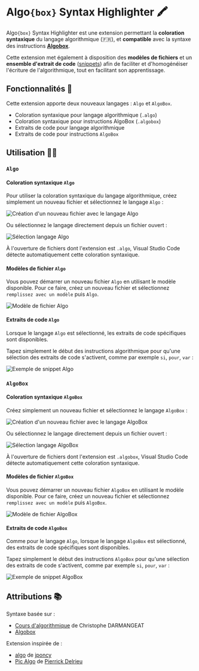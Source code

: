 # Algo`{box}` Syntax Highlighter 🖍

Algo`{box}` Syntax Highlighter est une extension permettant la **coloration syntaxique** du langage algorithmique (🇫🇷), et **compatible** avec la syntaxe des instructions **[Algobox](https://www.xm1math.net/algobox)**.

Cette extension met également à disposition des **modèles de fichiers** et un **ensemble d'extrait de code** ([snippets](https://code.visualstudio.com/docs/editor/userdefinedsnippets)) afin de faciliter et d'homogénéiser l'écriture de l'algorithmique, tout en facilitant son apprentissage.

## Fonctionnalités 🧰

Cette extension apporte deux nouveaux langages : `Algo` et `AlgoBox`.

* Coloration syntaxique pour langage algorithmique (`.algo`)
* Coloration syntaxique pour instructions AlgoBox (`.algobox`)
* Extraits de code pour langage algorithmique
* Extraits de code pour instructions `AlgoBox`

<!-- ## Installation ⚙️ -->

## Utilisation 🧑‍💻

### `Algo`

#### Coloration syntaxique `Algo`

Pour utiliser la coloration syntaxique du langage algorithmique, créez simplement un nouveau fichier et sélectionnez le langage `Algo` :

![Création d'un nouveau fichier avec le langage `Algo`](images/documentation/algo/ld/01.1-nouveau-fichier.gif)

Ou sélectionnez le langage directement depuis un fichier ouvert :

![Sélection langage `Algo`](images/documentation/algo/ld/01.2-selection-langage.gif)

À l'ouverture de fichiers dont l'extension est `.algo`, Visual Studio Code détecte automatiquement cette coloration syntaxique.

#### Modèles de fichier `Algo`

Vous pouvez démarrer un nouveau fichier `Algo` en utilisant le modèle disponible.
Pour ce faire, créez un nouveau fichier et sélectionnez `remplissez avec un modèle` puis `Algo`.

![Modèle de fichier `Algo`](images/documentation/algo/ld/02-modele-fichier.gif)

#### Extraits de code `Algo`

Lorsque le langage `Algo` est sélectionné, les extraits de code spécifiques sont disponibles.

Tapez simplement le début des instructions algorithmique pour qu'une sélection des extraits de code s'activent, comme par exemple `si`, `pour`, `var` :

![Exemple de snippet `Algo`](images/documentation/algo/ld/03-snippet.gif)

### `AlgoBox`

#### Coloration syntaxique `AlgoBox`

Créez simplement un nouveau fichier et sélectionnez le langage `AlgoBox` :

![Création d'un nouveau fichier avec le langage `AlgoBox`](images/documentation/algobox/ld/01.1-nouveau-fichier.gif)

Ou sélectionnez le langage directement depuis un fichier ouvert :

![Sélection langage `AlgoBox`](images/documentation/algobox/ld/01.2-selection-langage.gif)

À l'ouverture de fichiers dont l'extension est `.algobox`, Visual Studio Code détecte automatiquement cette coloration syntaxique.

#### Modèles de fichier `AlgoBox`

Vous pouvez démarrer un nouveau fichier `AlgoBox` en utilisant le modèle disponible.
Pour ce faire, créez un nouveau fichier et sélectionnez `remplissez avec un modèle` puis `AlgoBox`.

![Modèle de fichier `AlgoBox`](images/documentation/algobox/ld/02-modele-fichier.gif)

#### Extraits de code `AlgoBox`

Comme pour le langage `Algo`, lorsque le langage `AlgoBox` est sélectionné, des extraits de code spécifiques sont disponibles.

Tapez simplement le début des instructions `AlgoBox` pour qu'une sélection des extraits de code s'activent, comme par exemple `si`, `pour`, `var` :

![Exemple de snippet `AlgoBox`](images/documentation/algobox/ld/03-snippet.gif)

<!-- ## À venir 🚀 -->

## Attributions 📚

Syntaxe basée sur :

* [Cours d'algorithmique](http://cours.pise.info/algo/index.htm) de Christophe DARMANGEAT
* [Algobox](https://www.xm1math.net/algobox)

Extension inspirée de :

* [algo](https://marketplace.visualstudio.com/items?itemName=jponcy.algo-tact) de [jponcy](https://marketplace.visualstudio.com/publishers/jponcy)
* [Pic Algo](https://marketplace.visualstudio.com/items?itemName=PierrickDelrieu.pic-algo) de [Pierrick Delrieu](https://marketplace.visualstudio.com/publishers/PierrickDelrieu)
